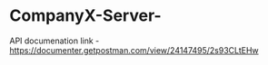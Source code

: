 # CompanyX-Server-

API documenation link - https://documenter.getpostman.com/view/24147495/2s93CLtEHw
